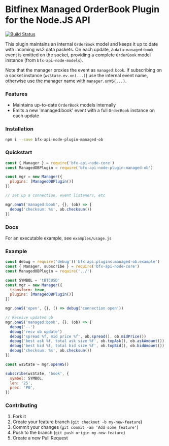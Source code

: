 # Bitfinex Managed OrderBook Plugin for the Node.JS API

[![Build Status](https://travis-ci.org/bitfinexcom/bfx-api-node-plugin-managed-ob.svg?branch=master)](https://travis-ci.org/bitfinexcom/bfx-api-node-plugin-managed-ob)

This plugin maintains an internal `OrderBook` model and keeps it up to date with incoming ws2 data packets. On each update, a `data:managed:book` event is emitted on the socket, providing a complete `OrderBook` model instance (from `bfx-api-node-models`).

Note that the manager proxies the event as `managed:book`. If subscribing on a socket instance (`wsState.ev.on(...)`) use the internal event name, otherwise use the manager name with `manager.onWS(...)`.

### Features

* Maintains up-to-date `OrderBook` models internally
* Emits a new 'managed:book' event with a full `OrderBook` instance on each update

### Installation

```bash
npm i --save bfx-api-node-plugin-managed-ob
```

### Quickstart

```js
const { Manager } = require('bfx-api-node-core')
const ManagedOBPlugin = require('bfx-api-node-plugin-managed-ob')

const mgr = new Manager({
  plugins: [ManagedOBPlugin()]
})

// set up a connection, event listeners, etc

mgr.onWS('managed:book', {}, (ob) => {
  debug('checksum: %s', ob.checksum())
})
```

### Docs

For an executable example, see `examples/usage.js`

### Example
```js
const debug = require('debug')('bfx:api:plugins:managed-ob:example')
const { Manager, subscribe } = require('bfx-api-node-core')
const ManagedOBPlugin = require('../')

const SYMBOL = 'tBTCUSD'
const mgr = new Manager({
  transform: true,
  plugins: [ManagedOBPlugin()]
})

mgr.onWS('open', {}, () => debug('connection open'))

// Receive updated ob
mgr.onWS('managed:book', {}, (ob) => {
  debug('--')
  debug('recv ob update')
  debug('spread %f, mid price %f', ob.spread(), ob.midPrice())
  debug('best ask %f, total ask size %f', ob.topAsk(), ob.askAmount())
  debug('best bid %f, total bid size %f', ob.topBid(), ob.bidAmount())
  debug('checksum: %s', ob.checksum())
})

const wsState = mgr.openWS()

subscribe(wsState, 'book', {
  symbol: SYMBOL,
  len: '25',
  prec: 'P0',
})
```

### Contributing

1. Fork it
2. Create your feature branch (`git checkout -b my-new-feature`)
3. Commit your changes (`git commit -am 'Add some feature'`)
4. Push to the branch (`git push origin my-new-feature`)
5. Create a new Pull Request

